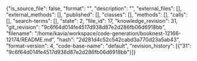 {"is_source_file": false, "format": "", "description": "", "external_files": [], "external_methods": [], "published": [], "classes": [], "methods": [], "calls": [], "search-terms": [], "state": 2, "file_id": 17, "knowledge_revision": 31, "git_revision": "9c6f64d014fe4517d938d87e2d286fb06d6918bb", "filename": "/home/kavia/workspace/code-generation/booknest-12166-12174/README.md", "hash": "2d281d4c52c542cabd3a770d23a5ab43", "format-version": 4, "code-base-name": "default", "revision_history": [{"31": "9c6f64d014fe4517d938d87e2d286fb06d6918bb"}]}